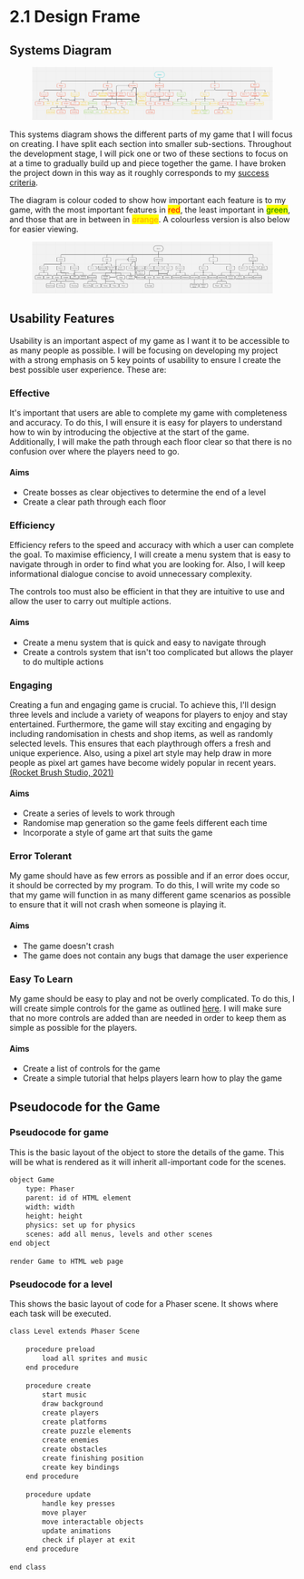 # 2.1 Design Frame

## Systems Diagram

<figure><img src="../.gitbook/assets/systemsdiagramv2.png" alt=""><figcaption></figcaption></figure>

This systems diagram shows the different parts of my game that I will focus on creating. I have split each section into smaller sub-sections. Throughout the development stage, I will pick one or two of these sections to focus on at a time to gradually build up and piece together the game. I have broken the project down in this way as it roughly corresponds to my [success criteria](../analysis/1.5-success-criteria.md).

The diagram is colour coded to show how important each feature is to my game, with the most important features in <mark style="color:red;">red</mark>, the least important in <mark style="color:green;">green</mark>, and those that are in between in <mark style="color:orange;">orange</mark>. A colourless version is also below for easier viewing.

<figure><img src="../.gitbook/assets/systemsdiagramv1.png" alt=""><figcaption></figcaption></figure>

## Usability Features

Usability is an important aspect of my game as I want it to be accessible to as many people as possible. I will be focusing on developing my project with a strong emphasis on 5 key points of usability to ensure I create the best possible user experience. These are:

### Effective

It's important that users are able to complete my game with completeness and accuracy. To do this, I will ensure it is easy for players to understand how to win by introducing the objective at the start of the game. Additionally, I will make the path through each floor clear so that there is no confusion over where the players need to go.

#### Aims

* Create bosses as clear objectives to determine the end of a level
* Create a clear path through each floor

### Efficiency

Efficiency refers to the speed and accuracy with which a user can complete the goal. To maximise efficiency, I will create a menu system that is easy to navigate through in order to find what you are looking for. Also, I will keep informational dialogue concise to avoid unnecessary complexity.

The controls too must also be efficient in that they are intuitive to use and allow the user to carry out multiple actions.

#### Aims

* Create a menu system that is quick and easy to navigate through
* Create a controls system that isn't too complicated but allows the player to do multiple actions

### Engaging

Creating a fun and engaging game is crucial. To achieve this, I'll design three levels and include a variety of weapons for players to enjoy and stay entertained. Furthermore, the game will stay exciting and engaging by including randomisation in chests and shop items, as well as randomly selected levels. This ensures that each playthrough offers a fresh and unique experience. Also, using a pixel art style may help draw in more people as pixel art games have become widely popular in recent years. [(Rocket Brush Studio, 2021)](../analysis/reference-list.md#2.1-design-frame)

#### Aims

* Create a series of levels to work through
* Randomise map generation so the game feels different each time
* Incorporate a style of game art that suits the game

### Error Tolerant

My game should have as few errors as possible and if an error does occur, it should be corrected by my program. To do this, I will write my code so that my game will function in as many different game scenarios as possible to ensure that it will not crash when someone is playing it.

#### Aims

* The game doesn't crash
* The game does not contain any bugs that damage the user experience

### Easy To Learn

My game should be easy to play and not be overly complicated. To do this, I will create simple controls for the game as outlined [here](../analysis/1.4a-features-of-the-proposed-solution.md#controls). I will make sure that no more controls are added than are needed in order to keep them as simple as possible for the players.

#### Aims

* Create a list of controls for the game
* Create a simple tutorial that helps players learn how to play the game

## Pseudocode for the Game

### Pseudocode for game

This is the basic layout of the object to store the details of the game. This will be what is rendered as it will inherit all-important code for the scenes.

```
object Game
    type: Phaser
    parent: id of HTML element
    width: width
    height: height
    physics: set up for physics
    scenes: add all menus, levels and other scenes
end object

render Game to HTML web page
```

### Pseudocode for a level

This shows the basic layout of code for a Phaser scene. It shows where each task will be executed.

```
class Level extends Phaser Scene

    procedure preload
        load all sprites and music
    end procedure
    
    procedure create
        start music
        draw background
        create players
        create platforms
        create puzzle elements
        create enemies
        create obstacles
        create finishing position
        create key bindings
    end procedure
    
    procedure update
        handle key presses
        move player
        move interactable objects
        update animations
        check if player at exit
    end procedure
    
end class
```
